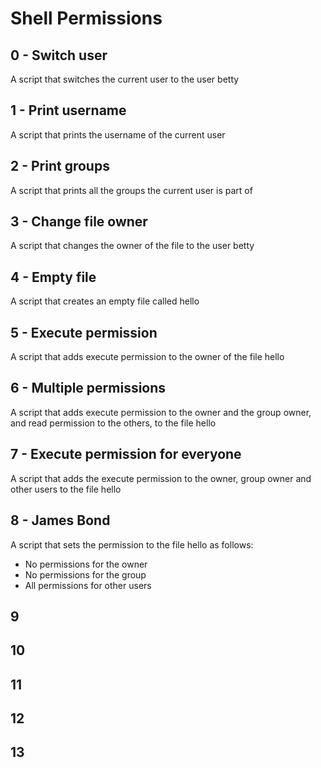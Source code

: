 # Shell Permissions

## 0 - Switch user
A script that switches the current user to the user betty

## 1 - Print username
A script that prints the username of the current user

## 2 - Print groups
A script that prints all the groups the current user is part of

## 3 - Change file owner
A script that changes the owner of the file to the user betty

## 4 - Empty file
A script that creates an empty file called hello

## 5 - Execute permission
A script that adds execute permission to the owner of the file hello

## 6 - Multiple permissions
A script that adds execute permission to the owner and the group owner, and read permission to the others, to the file hello

## 7 - Execute permission for everyone
A script that adds the execute permission to the owner, group owner and other users to the file hello

## 8 - James Bond
A script that sets the permission to the file hello as follows:
- No permissions for the owner
- No permissions for the group
- All permissions for other users

## 9

## 10

## 11

## 12

## 13